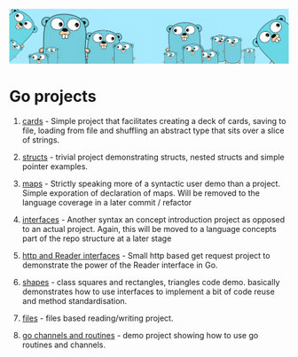 ![](https://github.com/irisida/golang/blob/master/src/assets/freegopher.png)

# Go projects

1. [cards](/src/projects/01_cards) - Simple project that facilitates creating a deck of cards, saving to file, loading from file and shuffling an abstract type that sits over a slice of strings.

2. [structs](/src/projects/02_structs) - trivial project demonstrating structs, nested structs and simple pointer examples.

3. [maps](/src/projects/03_maps) - Strictly speaking more of a syntactic user demo than a project. Simple exporation of declaration of maps. Will be removed to the language coverage in a later commit / refactor

4. [interfaces](/src/projects/04_interfaces) - Another syntax an concept introduction project as opposed to an actual project. Again, this will be moved to a language concepts part of the repo structure at a later stage

5. [http and Reader interfaces](/src/projects/05_http_interfaces) - Small http based get request project to demonstrate the power of the Reader interface in Go.

6. [shapes](/src/projects/06_shapes) - class squares and rectangles, triangles code demo. basically demonstrates how to use interfaces to implement a bit of code reuse and method standardisation.

7. [files](/src/projects/07_files) - files based reading/writing project.

8. [go channels and routines](/src/projects/08_channels) - demo project showing how to use go routines and channels.
